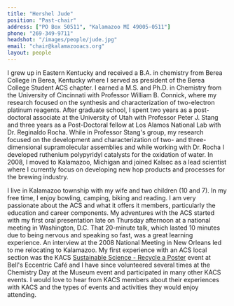 ```yaml
---
title: "Hershel Jude"
position: "Past-chair"
address: ["PO Box 50511", "Kalamazoo MI 49005-0511"]
phone: "269-349-9711"
headshot: "/images/people/jude.jpg"
email: "chair@kalamazooacs.org"
layout: people
---
```


<p>
  I grew up in Eastern Kentucky and received a B.A. in chemistry from
  Berea College in Berea, Kentucky where I served as president of the
  Berea College Student ACS chapter. I earned a M.S. and Ph.D. in
  Chemistry from the University of Cincinnati with Professor William
  B. Connick, where my research focused on the synthesis and
  characterization of two-electron platinum reagents. After graduate
  school, I spent two years as a post-doctoral associate at the
  University of Utah with Professor Peter J. Stang and three years as
  a Post-Doctoral fellow at Los Alamos National Lab with Dr. Reginaldo
  Rocha. While in Professor Stang's group, my research focused on the
  development and characterization of two- and three-dimensional
  supramolecular assemblies and while working with Dr. Rocha I
  developed ruthenium polypyridyl catalysts for the oxidation of
  water. In 2008, I moved to Kalamazoo, Michigan and joined Kalsec as
  a lead scientist where I currently focus on developing new hop
  products and processes for the brewing industry.
</p>
<p>
  I live in Kalamazoo township with my wife and two children (10 and
  7). In my free time, I enjoy bowling, camping, biking and reading. I
  am very passionate about the ACS and what it offers it members,
  particularly the education and career components. My adventures with
  the ACS started with my first oral presentation late on Thursday
  afternoon at a national meeting in Washington, D.C. That 20-minute
  talk, which lasted 10 minutes due to being nervous and speaking so
  fast, was a great learning experience. An interview at the 2008
  National Meeting in New Orleans led to me relocating to
  Kalamazoo. My first experience with an ACS local section was the
  KACS <a href="/event/2018/11/13/sutainable-science.html">Sustainable
  Science - Recycle a Poster</a> event at Bell's Eccentric Café and I
  have since volunteered several times at the Chemistry Day at the
  Museum event and participated in many other KACS events. I would
  love to hear from KACS members about their experiences with KACS and
  the types of events and activities they would enjoy attending.
</p>
